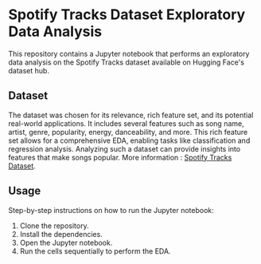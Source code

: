 # Spotify Tracks Dataset Exploratory Data Analysis

This repository contains a Jupyter notebook that performs an exploratory data analysis on the Spotify Tracks dataset available on Hugging Face's dataset hub.

## Dataset

The dataset was chosen for its relevance, rich feature set, and its potential real-world applications. 
It includes several features such as song name, artist, genre, popularity, energy, danceability, and more. This rich feature set allows for a comprehensive EDA, enabling tasks like classification and regression analysis. Analyzing such a dataset can provide insights into features that make songs popular. More information : [Spotify Tracks Dataset](https://huggingface.co/datasets/maharshipandya/spotify-tracks-dataset).

## Usage

Step-by-step instructions on how to run the Jupyter notebook:

1. Clone the repository.
2. Install the dependencies.
3. Open the Jupyter notebook.
4. Run the cells sequentially to perform the EDA.


